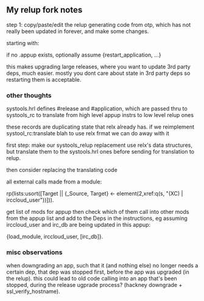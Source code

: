 ## My relup fork notes

step 1:
copy/paste/edit the relup generating code from otp, which has not really
been updated in forever, and make some changes.

starting with:

if no .appup exists, optionally assume {restart_application, ...}

this makes upgrading large releases, where you want to update 3rd party
deps, much easier. mostly you dont care about state in 3rd party deps so
restarting them is acceptable.


### other thoughts

systools.hrl defines #release and #application, which are passed thru to
systools_rc to translate from high level appup instrs to low level relup
ones

these records are duplicating state that relx already has. if we
reimplement systool_rc:translate blah to use relx frmat we can do away
with it

first step: make our systools_relup replacement use relx's data
structures, but translate them to the systools.hrl ones before sending
for translation to relup.

then consider replacing the translating code


all external calls made from a module:

rp(lists:usort([Target || {_Source, Target} <- element(2,xref:q(s, "(XC)
| irccloud_user"))])).

get list of mods for appup then check which of them call into other mods
from the appup list and add to the Deps in the instructions, eg assuming
irccloud_user and irc_db are being updated in this appup:

{load_module, irccloud_user, [irc_db]}.

### misc observations

when downgrading an app, such that it (and nothing else) no longer needs
a certain dep, that dep was stopped first, before the app was upgraded
(in the relup). this could lead to old code calling into an app that's
been stopped, during the release ugprade process?
(hackney downgrade + ssl_verify_hostname).



